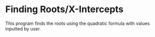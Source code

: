 # Finding Roots/X-Intercepts
This program finds the roots using the quadratic formula with values inputted by user.
